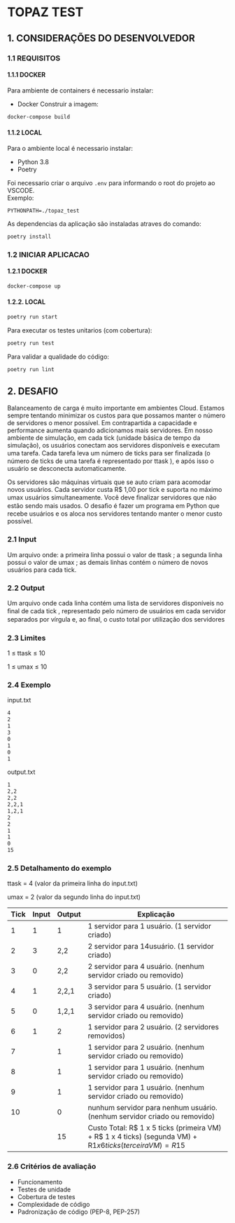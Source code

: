 # TOPAZ TEST

## 1. CONSIDERAÇÕES DO DESENVOLVEDOR

### 1.1 REQUISITOS

#### 1.1.1 DOCKER

Para ambiente de containers é necessario instalar:
- Docker
Construir a imagem:
```bash
docker-compose build
```
#### 1.1.2 LOCAL

Para o ambiente local é necessario instalar:
- Python 3.8
- Poetry

Foi necessario criar o arquivo `.env` para informando o root do projeto ao VSCODE.   
Exemplo:
```
PYTHONPATH=./topaz_test
```
As dependencias da aplicação são instaladas atraves do comando:
```bash
poetry install
```

### 1.2 INICIAR APLICACAO

#### 1.2.1 DOCKER
```bash
docker-compose up
```

#### 1.2.2. LOCAL
```bash
poetry run start
```
Para executar os testes unitarios (com cobertura):
```bash
poetry run test
```
Para validar a qualidade do código:

```bash
poetry run lint
```


## 2. DESAFIO 

Balanceamento de carga é muito importante em ambientes Cloud. Estamos sempre tentando minimizar os custos para que possamos manter o número de servidores o menor possível. Em contrapartida a capacidade e performance aumenta quando adicionamos mais servidores. Em nosso ambiente de simulação, em cada tick  (unidade básica de tempo da simulação), os usuários conectam aos servidores disponíveis e executam uma tarefa. Cada tarefa leva um número de ticks para ser ﬁnalizada (o número de ticks de uma tarefa é representado por ttask ), e após isso o usuário se desconecta automaticamente.

Os servidores são máquinas virtuais que se auto criam para acomodar novos usuários. Cada servidor custa R$ 1,00 por tick e suporta no máximo umax usuários simultaneamente. Você deve ﬁnalizar servidores que não estão sendo mais usados. O desaﬁo é fazer um programa em Python que recebe usuários e os aloca nos servidores tentando manter o menor custo possível.

### 2.1 Input 

Um arquivo onde: a primeira linha possui o valor de ttask ;
a segunda linha possui o valor de umax ;
as demais linhas contém o número de novos usuários para cada tick.

### 2.2 Output 

Um arquivo onde cada linha contém uma lista de servidores disponíveis no ﬁnal de cada tick , representado pelo número de usuários em cada servidor separados por vírgula e, ao ﬁnal, o custo total por utilização dos servidores

### 2.3 Limites 

1 ≤ ttask ≤ 10

1 ≤ umax ≤ 10

### 2.4 Exemplo 

input.txt
```txt
4
2
1
3
0
1
0
1
```

output.txt
```txt
1
2,2
2,2
2,2,1
1,2,1
2
2
1
1
0
15
```


### 2.5 Detalhamento do exemplo 

ttask = 4 (valor da primeira linha do input.txt)

umax = 2 (valor da segundo linha do input.txt)

| Tick | Input | Output | Explicação |
| ----- | ----- | ------ | ---------- |
| 1 | 1 | 1 | 1 servidor para 1 usuário. (1 servidor criado)
| 2 | 3 | 2,2 | 2 servidor para 14usuário. (1 servidor criado)
| 3 | 0 | 2,2 | 2 servidor para 4 usuário. (nenhum servidor criado ou removido)
| 4 | 1 | 2,2,1 | 3 servidor para 5 usuário. (1 servidor criado)
| 5 | 0 | 1,2,1 | 3 servidor para 4 usuário. (nenhum servidor criado ou removido)
| 6 | 1 | 2 | 1 servidor para 2 usuário. (2 servidores removidos)
| 7 | | 1 | 1 servidor para 2 usuário. (nenhum servidor criado ou removido)
| 8 | | 1 | 1 servidor para 1 usuário. (nenhum servidor criado ou removido)
| 9 | | 1 | 1 servidor para 1 usuário. (nenhum servidor criado ou removido)
| 10 | | 0 | nunhum servidor para nenhum usuário. (nenhum servidor criado ou removido)
| | | 15 | Custo Total: R$ 1 x 5 ticks (primeira VM) + R$ 1 x 4 ticks) (segunda VM) + R$1 x 6 ticks (terceira VM) = R$15

### 2.6 Critérios de avaliação 

- Funcionamento
- Testes de unidade
- Cobertura de testes
- Complexidade de código
- Padronização de código (PEP-8, PEP-257)
